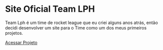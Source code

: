 # Site Oficial Team LPH
Team Lph é um time de rocket league que eu criei alguns anos atrás, então decidi desenvolver um site para o Time como um dos meus primeiros projetos.

<a href="https://lphbackspace.github.io/Site-Pessoal-TEAM-LPH-/lphsite/home.html">Acessar Projeto</a>
